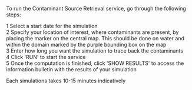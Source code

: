 To run the Contaminant Source Retrieval service, go through the following steps: 

1 Select a start date for the simulation  
2 Specify your location of interest, where contaminants are present, by placing the marker on the central map. This should be done on water and within the domain marked by the purple bounding box on the map  
3 Enter how long you want the simulation to trace back the contaminants  
4 Click 'RUN' to start the service  
5 Once the computation is finished, click 'SHOW RESULTS' to access the information bulletin with the results of your simulation

Each simulations takes 10-15 minutes indicatively
